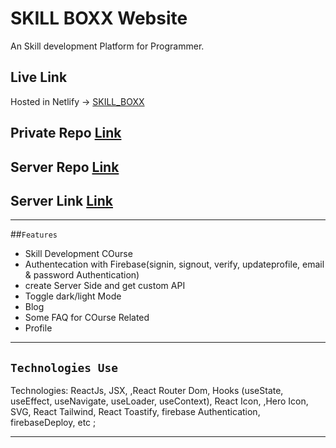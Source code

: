 # SKILL BOXX Website

An Skill development  Platform for Programmer.


## Live Link
Hosted in Netlify -> [SKILL_BOXX](https://skill-boxx.web.app/)

## Private Repo [Link](https://github.com/programming-hero-web-course1/b610-learning-platform-client-side-rubelrana123)
## Server Repo [Link](https://github.com/programming-hero-web-course1/b610-learning-platform-client-side-rubelrana123)
## Server Link [Link](https://skill-box-server-rubelrana123.vercel.app/courses)

***

##`Features`
* Skill Development COurse
* Authentecation with Firebase(signin, signout, verify, updateprofile, email & password Authentication)
* create Server Side and get custom API
* Toggle dark/light  Mode
* Blog
* Some FAQ for COurse Related
* Profile

***

## `Technologies Use`

Technologies:  ReactJs, JSX, ,React Router Dom,  Hooks (useState, useEffect, useNavigate, useLoader, useContext), React Icon, ,Hero Icon, SVG, React Tailwind, React Toastify, firebase Authentication, firebaseDeploy, etc ; 

***